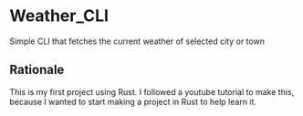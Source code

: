 # Weather_CLI

Simple CLI that fetches the current weather of selected city or town

## Rationale

This is my first project using Rust. I followed a youtube tutorial to make this, because I wanted to start making a project in Rust to help learn it.
